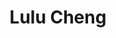 ---
title: Lulu Cheng
weight: 1
profile_img: /images/lulu.png
linkedin: https://www.linkedin.com/in/luluchengengineeratheart/
github: https://github.com/l1990790120
description: Software developer with too much time on her hand.
---
